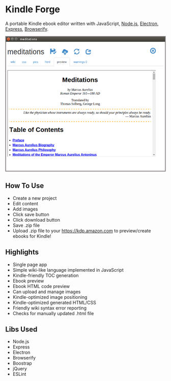 # Kindle Forge

A portable Kindle ebook editor written with JavaScript, [Node.js](https://nodejs.org), [Electron](http://electron.atom.io), [Express](http://expressjs.com), [Browserify](http://browserify.org/).

![Kindle Forge preview](static/img/Kindle-Forge.png "Kindle Forge")

## How To Use
- Create a new project
- Edit content
- Add images
- Click save button
- Click download button
- Save .zip file
- Upload .zip file to your https://kdp.amazon.com to preview/create ebooks for Kindle!

## Highlights
- Single page app
- Simple wiki-like language implemented in JavaScript
- Kindle-friendly TOC generation
- Ebook preview
- Ebook HTML code preview 
- Can upload and manage images
- Kindle-optimized image positioning
- Kindle-optimized generated HTML/CSS 
- Friendly wiki syntax error reporting
- Checks for manually updated .html file

## Libs Used
- Node.js
- Express
- Electron
- Browserify
- Boostrap
- jQuery
- ESLint